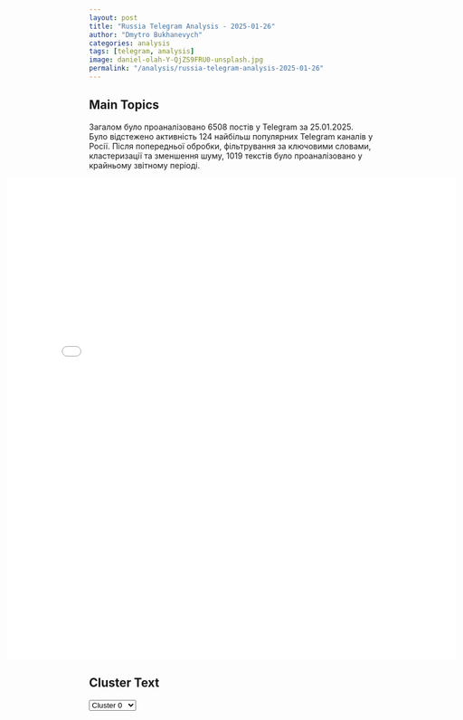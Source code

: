 ```yaml
---
layout: post
title: "Russia Telegram Analysis - 2025-01-26"
author: "Dmytro Bukhanevych"
categories: analysis
tags: [telegram, analysis]
image: daniel-olah-Y-QjZS9FRU0-unsplash.jpg
permalink: "/analysis/russia-telegram-analysis-2025-01-26"
---
```


<style>
    /* Adjusting iframe-container styles */
    .wide-iframe-container {
        width: calc(100% + 30vw);  /* Extending the width */
        margin-left: -15vw;       /* Negative margin to push to the left */
        overflow: hidden;         /* In case the iframe content spills over */
    }

    .wide-iframe-container iframe {
        width: 100%;  /* Making the iframe take the full width of its container */
        border: none; /* Removing any borders from the iframe */
    }

    /* Toggle mechanism */
    .hidden {
        display: none;
    }
    
    .show-content-target:checked + .show-content {
        display: block;
    }
</style>

<h2>Main Topics</h2>
<p>Загалом було проаналізовано 6508 постів у Telegram за 25.01.2025. Було відстежено активність 124 найбільш популярних Telegram каналів у Росії. Після попередньої обробки, фільтрування за ключовими словами, кластеризації та зменшення шуму, 1019 текстів було проаналізовано у крайньому звітному періоді.</p>
<!-- Embedding Main Plotly Visualization -->
<div class="wide-iframe-container">
    <iframe src="{{site.baseurl}}/visualizations/2025-01-26/fig_topics_time.html" height="850"></iframe>
</div>


<h2>Cluster Text</h2>

<!-- Dropdown to select a cluster -->
<select id="clusterSelector" onchange="displayClusterText()">
<option value="0">Cluster 0</option><option value="1">Cluster 1</option><option value="2">Cluster 2</option><option value="3">Cluster 3</option><option value="4">Cluster 4</option><option value="5">Cluster 5</option><option value="6">Cluster 6</option><option value="7">Cluster 7</option><option value="8">Cluster 8</option><option value="9">Cluster 9</option><option value="10">Cluster 10</option><option value="11">Cluster 11</option><option value="12">Cluster 12</option><option value="13">Cluster 13</option><option value="14">Cluster 14</option><option value="15">Cluster 15</option>
</select>

<!-- Display area for the selected cluster's text -->
<div id="clusterTextDisplay" class="hidden"></div>

<script type="text/javascript">
    var clusterDetails = {"0": "<b>Total Posts:</b> 37<br><b>Date:</b> 2025-01-25 16:16:19+00:00<br><b>Author:</b> novosti_efir<br><b>Link:</b> https://t.me/s/novosti_efir/65393<br><b>Subscribers:</b> 3582957<br><b>Text:</b> \u0422\u0435\u043a\u0441\u0442: \u0417\u0435\u043b\u0435\u043d\u0441\u043a\u0438\u0439 \u0437\u0430\u044f\u0432\u0438\u043b \u043e \u0433\u043e\u0442\u043e\u0432\u043d\u043e\u0441\u0442\u0438 \u0432\u0435\u0441\u0442\u0438 \u043f\u0435\u0440\u0435\u0433\u043e\u0432\u043e\u0440\u044b \u0441 \u0420\u043e\u0441\u0441\u0438\u0435\u0439. \u041f\u043e \u0435\u0433\u043e \u0441\u043b\u043e\u0432\u0430\u043c, \u043f\u0440\u043e\u0448\u043b\u044b\u0439 \u0443\u043a\u0430\u0437 \u043e \u0437\u0430\u043f\u0440\u0435\u0442\u0435 \u043f\u0435\u0440\u0435\u0433\u043e\u0432\u043e\u0440\u043e\u0432 \u0441 \u041f\u0443\u0442\u0438\u043d\u044b\u043c \u0431\u044b\u043b \u043f\u0440\u043e\u0434\u0438\u043a\u0442\u043e\u0432\u0430\u043d \u043e\u0431\u0441\u0442\u043e\u044f\u0442\u0435\u043b\u044c\u0441\u0442\u0432\u0430\u043c\u0438 \u043c\u043e\u043c\u0435\u043d\u0442\u0430. \u041d\u0430 \u043f\u0435\u0440\u0435\u0433\u043e\u0432\u043e\u0440\u0430\u0445 \u043f\u043e \u043c\u0438\u0440\u043d\u043e\u043c\u0443 \u0443\u0440\u0435\u0433\u0443\u043b\u0438\u0440\u043e\u0432\u0430\u043d\u0438\u044e \u0434\u043e\u043b\u0436\u043d\u044b \u0443\u0447\u0430\u0441\u0442\u0432\u043e\u0432\u0430\u0442\u044c \u043f\u0440\u0435\u0434\u0441\u0442\u0430\u0432\u0438\u0442\u0435\u043b\u0438 \u0423\u043a\u0440\u0430\u0438\u043d\u044b, \u0421\u0428\u0410, \u0415\u0432\u0440\u043e\u043f\u044b \u0438 \u0420\u043e\u0441\u0441\u0438\u0438, \u0437\u0430\u044f\u0432\u0438\u043b \u0417\u0435\u043b\u0435\u043d\u0441\u043a\u0438\u0439\ud83d\udce2 \u041f\u0440\u044f\u043c\u043e\u0439 \u044d\u0444\u0438\u0440", "1": "<b>Total Posts:</b> 41<br><b>Date:</b> 2025-01-25 09:56:00+00:00<br><b>Author:</b> russianonwars<br><b>Link:</b> https://t.me/s/russianonwars/39074<br><b>Subscribers:</b> 427876<br><b>Text:</b> \u0422\u0435\u043a\u0441\u0442: \u2757\ufe0f\u0412\u043b\u0430\u0434\u0438\u043c\u0438\u0440 \u041f\u0443\u0442\u0438\u043d \u0443\u0442\u0432\u0435\u0440\u0434\u0438\u043b \u043f\u0435\u0440\u0435\u0447\u0435\u043d\u044c \u043f\u043e\u0440\u0443\u0447\u0435\u043d\u0438\u0439 \u043f\u043e \u0438\u0442\u043e\u0433\u0430\u043c \u0437\u0430\u0441\u0435\u0434\u0430\u043d\u0438\u044f \u0413\u043e\u0441\u0443\u0434\u0430\u0440\u0441\u0442\u0432\u0435\u043d\u043d\u043e\u0433\u043e \u0421\u043e\u0432\u0435\u0442\u0430 \u043f\u043e \u0432\u043e\u043f\u0440\u043e\u0441\u0430\u043c \u0441\u043e\u0446\u0438\u0430\u043b\u044c\u043d\u043e\u0439 \u043f\u043e\u0434\u0434\u0435\u0440\u0436\u043a\u0438 \u0441\u0435\u043c\u0435\u0439\u041f\u0440\u0435\u0437\u0438\u0434\u0435\u043d\u0442 \u0420\u0424 \u043f\u043e\u0440\u0443\u0447\u0438\u043b \u043f\u043e\u0432\u044b\u0441\u0438\u0442\u044c \u0440\u0430\u0437\u043c\u0435\u0440 \u043f\u043e\u0441\u043e\u0431\u0438\u044f \u043f\u043e \u0431\u0435\u0440\u0435\u043c\u0435\u043d\u043d\u043e\u0441\u0442\u0438 \u0438 \u0440\u043e\u0434\u0430\u043c \u0434\u043b\u044f \u0441\u0442\u0443\u0434\u0435\u043d\u0442\u043e\u043a \u0434\u043e \u043f\u0440\u043e\u0436\u0438\u0442\u043e\u0447\u043d\u043e\u0433\u043e \u043c\u0438\u043d\u0438\u043c\u0443\u043c\u0430 \u0442\u0440\u0443\u0434\u043e\u0441\u043f\u043e\u0441\u043e\u0431\u043d\u043e\u0433\u043e \u043d\u0430\u0441\u0435\u043b\u0435\u043d\u0438\u044f \u0432 \u0441\u0443\u0431\u044a\u0435\u043a\u0442\u0435 \u0420\u0424. \u0422\u0430\u043a\u0436\u0435 \u043d\u0435\u043e\u0431\u0445\u043e\u0434\u0438\u043c\u043e \u043f\u0440\u043e\u0440\u0430\u0431\u043e\u0442\u0430\u0442\u044c \u0432\u043e\u043f\u0440\u043e\u0441 \u0443\u0432\u0435\u043b\u0438\u0447\u0435\u043d\u0438\u044f \u0440\u0430\u0437\u043c\u0435\u0440\u0430 \u043c\u0430\u0442\u043a\u0430\u043f\u0438\u0442\u0430\u043b\u0430 \u0432 \u0437\u0430\u0432\u0438\u0441\u0438\u043c\u043e\u0441\u0442\u0438 \u043e\u0442 \u043e\u0447\u0435\u0440\u0435\u0434\u043d\u043e\u0441\u0442\u0438 \u0440\u043e\u0436\u0434\u0435\u043d\u0438\u044f \u0440\u0435\u0431\u0435\u043d\u043a\u0430.\u041c\u0430\u0442\u0435\u0440\u0438-\u0433\u0435\u0440\u043e\u0438\u043d\u0438 \u043f\u043e\u043b\u0443\u0447\u0430\u0442 \u0433\u0430\u0440\u0430\u043d\u0442\u0438\u0438, \u0430\u043d\u0430\u043b\u043e\u0433\u0438\u0447\u043d\u044b\u0435 \u043b\u044c\u0433\u043e\u0442\u0430\u043c \u0434\u043b\u044f \u0413\u0435\u0440\u043e\u0435\u0432 \u0442\u0440\u0443\u0434\u0430, \u0441\u043b\u0435\u0434\u0443\u0435\u0442 \u0438\u0437 \u043f\u043e\u0440\u0443\u0447\u0435\u043d\u0438\u044f \u041f\u0443\u0442\u0438\u043d\u0430. \u041a\u0440\u043e\u043c\u0435 \u044d\u0442\u043e\u0433\u043e, \u043d\u0435\u043e\u0431\u0445\u043e\u0434\u0438\u043c\u043e \u043e\u0431\u0435\u0441\u043f\u0435\u0447\u0438\u0432\u0430\u0442\u044c \u043f\u0440\u0435\u0434\u043e\u0441\u0442\u0430\u0432\u043b\u0435\u043d\u0438\u0435 \u0430\u0432\u0438\u0430\u043a\u043e\u043c\u043f\u0430\u043d\u0438\u044f\u043c\u0438 \u0434\u043b\u044f \u0434\u0435\u0442\u0435\u0439 \u0432 \u0432\u043e\u0437\u0440\u0430\u0441\u0442\u0435 \u0434\u043e 12 \u043b\u0435\u0442 \u0441\u043a\u0438\u0434\u043a\u0438 \u0432 \u0440\u0430\u0437\u043c\u0435\u0440\u0435 \u043d\u0435 \u043c\u0435\u043d\u0435\u0435 50 \u043f\u0440\u043e\u0446\u0435\u043d\u0442\u043e\u0432 \u043e\u0442 \u0441\u0442\u043e\u0438\u043c\u043e\u0441\u0442\u0438 \u043f\u0435\u0440\u0435\u0432\u043e\u0437\u043a\u0438 \u043d\u0430 \u0432\u043d\u0443\u0442\u0440\u0435\u043d\u043d\u0438\u0445 \u0438 \u043c\u0435\u0436\u0434\u0443\u043d\u0430\u0440\u043e\u0434\u043d\u044b\u0445 \u0432\u043e\u0437\u0434\u0443\u0448\u043d\u044b\u0445 \u043b\u0438\u043d\u0438\u044f\u0445.\u2764\ufe0f \u041f\u043e\u0434\u043f\u0438\u0441\u044b\u0432\u0430\u0439\u0441\u044f \u043d\u0430 \"\u0413\u043e\u043b\u043e\u0441 \u0441\u0442\u0440\u0430\u043d\u044b\"", "2": "<b>Total Posts:</b> 169<br><b>Date:</b> 2025-01-25 09:32:24+00:00<br><b>Author:</b> solovievlive<br><b>Link:</b> https://t.me/s/SolovievLive/309745<br><b>Subscribers:</b> 1302485<br><b>Text:</b> \u0422\u0435\u043a\u0441\u0442: \ud83d\udd34\ud83d\udd34\ud83d\udd34\ud83d\udd34\ud83d\udd34 \u0413\u043b\u0430\u0432\u043d\u043e\u0435 \u0438\u0437 \u043d\u043e\u0432\u043e\u0433\u043e \u0431\u0440\u0438\u0444\u0438\u043d\u0433\u0430 \u041c\u0438\u043d\u043e\u0431\u043e\u0440\u043e\u043d\u044b \u0420\u043e\u0441\u0441\u0438\u0438:\ud83d\udfe5\u0412\u043e\u043e\u0440\u0443\u0436\u0451\u043d\u043d\u044b\u0435 \u0441\u0438\u043b\u044b \u0420\u043e\u0441\u0441\u0438\u0438 \u0437\u0430 \u0441\u0443\u0442\u043a\u0438 \u043f\u043e\u0440\u0430\u0437\u0438\u043b\u0438 \u0438\u043d\u0444\u0440\u0430\u0441\u0442\u0440\u0443\u043a\u0442\u0443\u0440\u0443 \u0432\u043e\u0435\u043d\u043d\u044b\u0445 \u0430\u044d\u0440\u043e\u0434\u0440\u043e\u043c\u043e\u0432, \u0441\u043a\u043b\u0430\u0434\u044b \u0445\u0440\u0430\u043d\u0435\u043d\u0438\u044f \u0431\u0435\u0441\u043f\u0438\u043b\u043e\u0442\u043d\u044b\u0445 \u043b\u0435\u0442\u0430\u0442\u0435\u043b\u044c\u043d\u044b\u0445 \u0430\u043f\u043f\u0430\u0440\u0430\u0442\u043e\u0432 \u0412\u0421\u0423 \u0432 132 \u0440\u0430\u0439\u043e\u043d\u0430\u0445, \u0441\u043e\u043e\u0431\u0449\u0438\u043b\u0438 \u0432 \u041c\u0438\u043d\u043e\u0431\u043e\u0440\u043e\u043d\u044b;\ud83d\udfe5\u0411\u043e\u0439\u0446\u044b \"\u0426\u0435\u043d\u0442\u0440\u0430\" \u0437\u0430\u043d\u044f\u043b\u0438 \u0431\u043e\u043b\u0435\u0435 \u0432\u044b\u0433\u043e\u0434\u043d\u044b\u0435 \u0440\u0443\u0431\u0435\u0436\u0438, \u043d\u0430\u043d\u0435\u0441\u043b\u0438 \u043f\u043e\u0440\u0430\u0436\u0435\u043d\u0438\u0435 \u0436\u0438\u0432\u043e\u0439 \u0441\u0438\u043b\u0435 \u0438 \u0442\u0435\u0445\u043d\u0438\u043a\u0435 \u0441\u0435\u043c\u0438 \u0443\u043a\u0440\u0430\u0438\u043d\u0441\u043a\u0438\u0445 \u0431\u0440\u0438\u0433\u0430\u0434, \u0432 \u0442\u043e\u043c \u0447\u0438\u0441\u043b\u0435 \"\u041b\u044e\u0442\u044c\" \u0432 \u0414\u041d\u0420;\ud83d\udfe5\u0420\u043e\u0441\u0441\u0438\u0439\u0441\u043a\u0438\u0435 \u0441\u0440\u0435\u0434\u0441\u0442\u0432\u0430 \u041f\u0412\u041e \u0441\u0431\u0438\u043b\u0438 \u0437\u0430 \u0441\u0443\u0442\u043a\u0438 44 \u0443\u043a\u0440\u0430\u0438\u043d\u0441\u043a\u0438\u0445 \u0431\u0435\u0441\u043f\u0438\u043b\u043e\u0442\u043d\u0438\u043a\u0430 \u0438 3 \u0440\u0430\u043a\u0435\u0442\u044b \u0420\u0421\u0417\u041e HIMARS;\ud83d\udfe5\u041f\u043e\u0442\u0435\u0440\u0438 \u0412\u0421\u0423 \u0432 \u0437\u043e\u043d\u0435 \u0433\u0440\u0443\u043f\u043f\u0438\u0440\u043e\u0432\u043a\u0438 \u0432\u043e\u0439\u0441\u043a \"\u0417\u0430\u043f\u0430\u0434\" \u0437\u0430 \u0441\u0443\u0442\u043a\u0438 \u0441\u043e\u0441\u0442\u0430\u0432\u0438\u043b\u0438 \u0431\u043e\u043b\u0435\u0435 400 \u0442\u0435\u0440\u0440\u043e\u0440\u0438\u0441\u0442\u043e\u0432;\ud83d\udfe5\u0412\u0421\u0423 \u043f\u043e\u0442\u0435\u0440\u044f\u043b\u0438 \u0434\u043e 550 \u0431\u043e\u0435\u0432\u0438\u043a\u043e\u0432 \u0432 \u0437\u043e\u043d\u0435 \u043e\u0442\u0432\u0435\u0442\u0441\u0442\u0432\u0435\u043d\u043d\u043e\u0441\u0442\u0438 \u0433\u0440\u0443\u043f\u043f\u0438\u0440\u043e\u0432\u043a\u0438 \"\u0426\u0435\u043d\u0442\u0440\";\ud83d\udfe5\u0412\u0441\u043b\u0435\u0434\u0441\u0442\u0432\u0438\u0435 \u0434\u0435\u0439\u0441\u0442\u0432\u0438\u0439 \u0433\u0440\u0443\u043f\u043f\u0438\u0440\u043e\u0432\u043e\u043a \"\u0421\u0435\u0432\u0435\u0440\" \u0438 \"\u0414\u043d\u0435\u043f\u0440\" \u0412\u0421\u0423 \u043f\u043e\u0442\u0435\u0440\u044f\u043b\u0438 \u0434\u043e 90 \u043d\u0430\u0446\u0438\u043e\u043d\u0430\u043b\u0438\u0441\u0442\u043e\u0432;\ud83d\udfe5\u041f\u043e\u0442\u0435\u0440\u0438 \u0412\u0421\u0423 \u0432 \u0437\u043e\u043d\u0435 \u043e\u0442\u0432\u0435\u0442\u0441\u0442\u0432\u0435\u043d\u043d\u043e\u0441\u0442\u0438 \u0433\u0440\u0443\u043f\u043f\u0438\u0440\u043e\u0432\u043a\u0438 \"\u042e\u0433\" \u0441\u043e\u0441\u0442\u0430\u0432\u0438\u043b\u0438 \u0434\u043e 210 \u0431\u043e\u0435\u0432\u0438\u043a\u043e\u0432.\u270d \u041f\u043e\u0434\u043f\u0438\u0441\u044b\u0432\u0430\u0439\u0441\u044f \u043d\u0430 \u0421\u043e\u043b\u043e\u0432\u044c\u0451\u0432\u0430!", "3": "<b>Total Posts:</b> 38<br><b>Date:</b> 2025-01-25 06:36:05+00:00<br><b>Author:</b> smestanews<br><b>Link:</b> https://t.me/s/smestanews/47985<br><b>Subscribers:</b> 489103<br><b>Text:</b> \u0422\u0435\u043a\u0441\u0442: \u26a1\ufe0f\u0413\u043e\u0441\u0434\u0435\u043f \u043f\u043e \u0440\u0435\u0448\u0435\u043d\u0438\u044e \u0422\u0440\u0430\u043c\u043f\u0430 \u043f\u0440\u0438\u043e\u0441\u0442\u0430\u043d\u043e\u0432\u0438\u043b \u043d\u0430 90 \u0434\u043d\u0435\u0439 \u0438\u043d\u043e\u0441\u0442\u0440\u0430\u043d\u043d\u0443\u044e \u043f\u043e\u043c\u043e\u0449\u044c, \u0432\u043a\u043b\u044e\u0447\u0430\u044f \u043f\u043e\u0441\u0442\u0430\u0432\u043a\u0438 \u0423\u043a\u0440\u0430\u0438\u043d\u0435 \u2014 Politico.\u0420\u0435\u0448\u0435\u043d\u0438\u0435 \u043d\u0435 \u043a\u0430\u0441\u0430\u0435\u0442\u0441\u044f \u0418\u0437\u0440\u0430\u0438\u043b\u044f \u0438 \u0415\u0433\u0438\u043f\u0442\u0430.\u26a1\ufe0fUSAID (\u0410\u0433\u0435\u043d\u0442\u0441\u0442\u0432\u043e \u0421\u0428\u0410 \u043f\u043e \u043c\u0435\u0436\u0434\u0443\u043d\u0430\u0440\u043e\u0434\u043d\u043e\u043c\u0443 \u0440\u0430\u0437\u0432\u0438\u0442\u0438\u044e) \u0437\u0430\u043c\u043e\u0440\u043e\u0437\u0438\u043b\u043e \u043f\u0440\u043e\u0435\u043a\u0442\u044b \u043f\u043e\u0434\u0434\u0435\u0440\u0436\u043a\u0438 \u0423\u043a\u0440\u0430\u0438\u043d\u044b \u2014 Reuters\u0421 \u041c\u0415\u0421\u0422\u0410 \u0421\u041e\u0411\u042b\u0422\u0418\u042f", "4": "<b>Total Posts:</b> 52<br><b>Date:</b> 2025-01-25 06:45:06+00:00<br><b>Author:</b> dimsmirnov175<br><b>Link:</b> https://t.me/s/dimsmirnov175/88923<br><b>Subscribers:</b> 343316<br><b>Text:</b> \u0422\u0435\u043a\u0441\u0442: \u0417\u0435\u043b\u0435\u043d\u0441\u043a\u0438\u0439 \u0432\u0441\u0435 \u043e\u0431\u044a\u044f\u0441\u043d\u0438\u043b \u0437\u0430\u0441\u0442\u044b\u0432\u0448\u0438\u043c \u043e\u0442 \u0432\u0438\u0434\u0430 \u043d\u0430\u0434\u0432\u0438\u0433\u0430\u044e\u0449\u0435\u0439\u0441\u044f \u043a\u0430\u0442\u0430\u0441\u0442\u0440\u043e\u0444\u044b \u0443\u043a\u0440\u0430\u0438\u043d\u0446\u0430\u043c. \u042d\u0442\u043e \u043d\u0435 \u0422\u0440\u0430\u043c\u043f \u0441\u0447\u0438\u0442\u0430\u0435\u0442, \u0447\u0442\u043e \u0423\u043a\u0440\u0430\u0438\u043d\u0435 \u043d\u0430\u0434\u043e \u0431\u044b\u043b\u043e \u043d\u0435 \u0432\u043e\u0435\u0432\u0430\u0442\u044c, \u0430 \u0434\u043e\u0433\u043e\u0432\u0430\u0440\u0438\u0432\u0430\u0442\u044c\u0441\u044f \u0441 \u0420\u043e\u0441\u0441\u0438\u0435\u0439, \u0438 \u044d\u0442\u043e \u043d\u0435 \u0422\u0440\u0430\u043c\u043f \u0437\u0430\u043a\u0440\u044b\u0432\u0430\u0435\u0442 \u0444\u0438\u043d\u0430\u043d\u0441\u0438\u0440\u043e\u0432\u0430\u043d\u0438\u0435 \u043a\u0438\u0435\u0432\u0441\u043a\u043e\u043c\u0443 \u0440\u0435\u0436\u0438\u043c\u0443, \u0438 \u043d\u0435 \u0422\u0440\u0430\u043c\u043f \u0442\u0432\u0435\u0440\u0434\u0438\u0442 \u043a\u0430\u0436\u0434\u044b\u0439 \u0434\u0435\u043d\u044c, \u0447\u0442\u043e \u043d\u0430\u0434\u043e \u0441\u0440\u043e\u0447\u043d\u043e \u0441\u0430\u0434\u0438\u0442\u044c\u0441\u044f \u0437\u0430 \u0441\u0442\u043e\u043b \u043f\u0435\u0440\u0435\u0433\u043e\u0432\u043e\u0440\u043e\u0432. \u042d\u0442\u043e \u041f\u0443\u0442\u0438\u043d \u00ab\u0445\u043e\u0447\u0435\u0442 \u043c\u0430\u043d\u0438\u043f\u0443\u043b\u0438\u0440\u043e\u0432\u0430\u0442\u044c \u0441\u0442\u0440\u0435\u043c\u043b\u0435\u043d\u0438\u0435\u043c \u043f\u0440\u0435\u0437\u0438\u0434\u0435\u043d\u0442\u0430 \u0421\u0428\u0410 \u0434\u043e\u0441\u0442\u0438\u0447\u044c \u043c\u0438\u0440\u0430\u00bb.\u0422\u0443\u0442 \u043f\u0440\u0430\u0432\u0434\u0430 \u0435\u0441\u0442\u044c \u043d\u0435\u0443\u0432\u044f\u0437\u043a\u0430 - \u041f\u0443\u0442\u0438\u043d \u043f\u043e\u043a\u0430 \u0442\u043e\u043b\u044c\u043a\u043e \u0445\u043e\u0447\u0435\u0442 \u043c\u0430\u043d\u0438\u043f\u0443\u043b\u0438\u0440\u043e\u0432\u0430\u0442\u044c, \u0430 \u0422\u0440\u0430\u043c\u043f \u0443\u0436\u0435 \u0432\u043e\u0432\u0441\u044e \u0442\u043e\u043f\u0438\u0442 \u0417\u0435\u043b\u0435\u043d\u0441\u043a\u043e\u0433\u043e \u0438 \u041a\u043e, \u043d\u043e \u043d\u0435 \u043d\u0430\u0434\u043e \u0446\u0435\u043f\u043b\u044f\u0442\u044c\u0441\u044f \u043a \u0441\u043b\u043e\u0432\u0430\u043c, \u0441\u043e \u0432\u0440\u0435\u043c\u0435\u043d\u0435\u043c \u0438 \u044d\u0442\u043e \u043a\u0430\u043a-\u043d\u0438\u0431\u0443\u0434\u044c \u043e\u0431\u044a\u044f\u0441\u043d\u044f\u0442.\u041f\u043e\u0434\u043f\u0438\u0448\u0438\u0441\u044c \u043d\u0430 \u041f\u0423\u041b N3", "5": "<b>Total Posts:</b> 28<br><b>Date:</b> 2025-01-25 12:03:06+00:00<br><b>Author:</b> pravdadirty<br><b>Link:</b> https://t.me/s/pravdadirty/66108<br><b>Subscribers:</b> 1485590<br><b>Text:</b> \u0422\u0435\u043a\u0441\u0442: \u26d4\ufe0f \u041c\u0438\u043d\u0438\u0441\u0442\u0435\u0440\u0441\u0442\u0432\u043e \u0432\u043d\u0443\u0442\u0440\u0435\u043d\u043d\u0435\u0439 \u0431\u0435\u0437\u043e\u043f\u0430\u0441\u043d\u043e\u0441\u0442\u0438 \u0421\u0428\u0410 \u0440\u0430\u0441\u043f\u043e\u0440\u044f\u0434\u0438\u043b\u043e\u0441\u044c \u043f\u0440\u0438\u043e\u0441\u0442\u0430\u043d\u043e\u0432\u0438\u0442\u044c \u0440\u044f\u0434 \u043f\u0440\u043e\u0433\u0440\u0430\u043c\u043c, \u043f\u043e\u0437\u0432\u043e\u043b\u044f\u044e\u0449\u0438\u0445 \u0438\u043c\u043c\u0438\u0433\u0440\u0430\u043d\u0442\u0430\u043c \u0432\u0440\u0435\u043c\u0435\u043d\u043d\u043e \u043f\u0440\u043e\u0436\u0438\u0432\u0430\u0442\u044c \u0432 \u0441\u0442\u0440\u0430\u043d\u0435, \u2014 \u0441\u043e\u043e\u0431\u0449\u0430\u0435\u0442 The New York Times\u0421\u044e\u0434\u0430 \u0436\u0435 \u043f\u043e\u043f\u0430\u043b\u0430 \u0438 \u043f\u0440\u043e\u0433\u0440\u0430\u043c\u043c\u0430 Uniting for Ukraine, \u043f\u043e\u0437\u0432\u043e\u043b\u044f\u0432\u0448\u0430\u044f \u0443\u043a\u0440\u0430\u0438\u043d\u0446\u0430\u043c \u0432\u044a\u0435\u0437\u0436\u0430\u0442\u044c \u0432 \u0421\u0428\u0410 \u043f\u0440\u0438 \u043d\u0430\u043b\u0438\u0447\u0438\u0438 \u0443 \u043d\u0438\u0445 \u0444\u0438\u043d\u0430\u043d\u0441\u043e\u0432\u044b\u0445 \u0441\u043f\u043e\u043d\u0441\u043e\u0440\u043e\u0432.\ud83d\udc40 \u0412\u041f\u0428", "6": "<b>Total Posts:</b> 24<br><b>Date:</b> 2025-01-25 06:28:46+00:00<br><b>Author:</b> kontext_channel<br><b>Link:</b> https://t.me/s/kontext_channel/47734<br><b>Subscribers:</b> 904284<br><b>Text:</b> \u0422\u0435\u043a\u0441\u0442: \u0421\u0435\u043d\u0430\u0442 \u0421\u0428\u0410 \u0443\u0442\u0432\u0435\u0440\u0434\u0438\u043b \u0431\u044b\u0432\u0448\u0435\u0433\u043e \u0442\u0435\u043b\u0435\u0432\u0435\u0434\u0443\u0449\u0435\u0433\u043e Fox News \u041f\u0438\u0442\u0430 \u0425\u0435\u0433\u0441\u0435\u0442\u0430 \u043d\u0430 \u0434\u043e\u043b\u0436\u043d\u043e\u0441\u0442\u044c \u0433\u043b\u0430\u0432\u044b \u041f\u0435\u043d\u0442\u0430\u0433\u043e\u043d\u043050 \u0441\u0435\u043d\u0430\u0442\u043e\u0440\u043e\u0432 \u043f\u043e\u0434\u0434\u0435\u0440\u0436\u0430\u043b\u0438 \u043a\u0430\u043d\u0434\u0438\u0434\u0430\u0442\u0443\u0440\u0443 \u0425\u0435\u0433\u0441\u0435\u0442\u0430, 50 \u043a\u043e\u043d\u0433\u0440\u0435\u0441\u0441\u043c\u0435\u043d\u043e\u0432, \u0432 \u0442\u043e\u043c \u0447\u0438\u0441\u043b\u0435 \u0442\u0440\u0438 \u0440\u0435\u0441\u043f\u0443\u0431\u043b\u0438\u043a\u0430\u043d\u0446\u0430, \u043f\u0440\u043e\u0433\u043e\u043b\u043e\u0441\u043e\u0432\u0430\u043b\u0438 \u043f\u0440\u043e\u0442\u0438\u0432, \u043f\u043e\u044d\u0442\u043e\u043c\u0443 \u0433\u043e\u043b\u043e\u0441\u043e\u0432\u0430\u0442\u044c \u043f\u0440\u0438\u0448\u043b\u043e\u0441\u044c \u0432\u0438\u0446\u0435-\u043f\u0440\u0435\u0437\u0438\u0434\u0435\u043d\u0442\u0443 \u0414\u0436\u0435\u0439 \u0414\u0438 \u0412\u044d\u043d\u0441\u0443. \u0411\u043b\u0430\u0433\u043e\u0434\u0430\u0440\u044f \u0435\u0433\u043e \u043f\u043e\u0434\u0434\u0435\u0440\u0436\u043a\u0435 \u0425\u0435\u0433\u0441\u0435\u0442 \u0441 \u043f\u0435\u0440\u0435\u0432\u0435\u0441\u043e\u043c \u0432 \u043e\u0434\u0438\u043d \u0433\u043e\u043b\u043e\u0441 \u043f\u043e\u043b\u0443\u0447\u0438\u043b \u043f\u043e\u0441\u0442 \u043c\u0438\u043d\u0438\u0441\u0442\u0440\u0430 \u043e\u0431\u043e\u0440\u043e\u043d\u044b.CNN \u043f\u043e\u0434\u0447\u0435\u0440\u043a\u0438\u0432\u0430\u0435\u0442, \u0447\u0442\u043e \u044d\u0442\u043e \u0432\u0442\u043e\u0440\u043e\u0439 \u0441\u043b\u0443\u0447\u0430\u0439 \u0432 \u0438\u0441\u0442\u043e\u0440\u0438\u0438 \u0421\u0428\u0410, \u043a\u043e\u0433\u0434\u0430 \u0443\u0442\u0432\u0435\u0440\u0436\u0434\u0435\u043d\u0438\u0435 \u043a\u0430\u043d\u0434\u0438\u0434\u0430\u0442\u0443\u0440\u044b \u043c\u0438\u043d\u0438\u0441\u0442\u0440\u0430 \u0437\u0430\u0432\u0438\u0441\u0435\u043b\u043e \u043e\u0442 \u0432\u0438\u0446\u0435-\u043f\u0440\u0435\u0437\u0438\u0434\u0435\u043d\u0442\u0430 \u2014 \u0432 2017 \u0433\u043e\u0434\u0443 \u041c\u0430\u0439\u043a\u0443 \u041f\u0435\u043d\u0441\u0443 \u043f\u0440\u0438\u0448\u043b\u043e\u0441\u044c \u0433\u043e\u043b\u043e\u0441\u043e\u0432\u0430\u0442\u044c, \u0447\u0442\u043e\u0431\u044b \u043d\u0430\u0437\u043d\u0430\u0447\u0438\u0442\u044c \u0411\u0435\u0442\u0441\u0438 \u0414\u0435\u0432\u043e\u0441 \u043d\u0430 \u043f\u043e\u0441\u0442 \u0433\u043b\u0430\u0432\u044b \u0414\u0435\u043f\u0430\u0440\u0442\u0430\u043c\u0435\u043d\u0442\u0430 \u043e\u0431\u0440\u0430\u0437\u043e\u0432\u0430\u043d\u0438\u044f.\u0425\u0435\u0433\u0441\u0435\u0442 \u043f\u043e\u043e\u0431\u0435\u0449\u0430\u043b \u0440\u0435\u043e\u0440\u0433\u0430\u043d\u0438\u0437\u043e\u0432\u0430\u0442\u044c \u041f\u0435\u043d\u0442\u0430\u0433\u043e\u043d \u0438 \u043e\u0441\u043e\u0431\u0435\u043d\u043d\u043e woke-\u043f\u043e\u043b\u0438\u0442\u0438\u043a\u0443 \u043c\u0438\u043d\u0438\u0441\u0442\u0435\u0440\u0441\u0442\u0432\u0430 (\u0442\u043e \u0435\u0441\u0442\u044c \u0432 \u043e\u0431\u043b\u0430\u0441\u0442\u0438 \u0438\u043d\u043a\u043b\u044e\u0437\u0438\u0432\u043d\u043e\u0441\u0442\u0438), \u0430 \u0442\u0430\u043a\u0436\u0435 \u043e\u043f\u0442\u0438\u043c\u0438\u0437\u0438\u0440\u043e\u0432\u0430\u0442\u044c \u0431\u044e\u0440\u043e\u043a\u0440\u0430\u0442\u0438\u044e. \u041d\u0430 \u0441\u043b\u0443\u0448\u0430\u043d\u0438\u0438 \u0432 \u0421\u0435\u043d\u0430\u0442\u0435 \u043e\u043d \u0437\u0430\u044f\u0432\u0438\u043b, \u0447\u0442\u043e \u0445\u043e\u0447\u0435\u0442 \u0432\u043e\u0441\u0441\u0442\u0430\u043d\u043e\u0432\u0438\u0442\u044c \u00ab\u043a\u0443\u043b\u044c\u0442\u0443\u0440\u0443 \u0432\u043e\u0438\u043d\u0430\u00bb \u0432 \u041f\u0435\u043d\u0442\u0430\u0433\u043e\u043d\u0435. \u0420\u0430\u043d\u0435\u0435 \u043e\u043d \u0442\u0430\u043a\u0436\u0435 \u043e\u0431\u0435\u0449\u0430\u043b \u0431\u0440\u043e\u0441\u0438\u0442\u044c \u043f\u0438\u0442\u044c, \u0435\u0441\u043b\u0438 \u0435\u0433\u043e \u043a\u0430\u043d\u0434\u0438\u0434\u0430\u0442\u0443\u0440\u0443 \u0443\u0442\u0432\u0435\u0440\u0434\u044f\u0442.\u041f\u0440\u0435\u0437\u0438\u0434\u0435\u043d\u0442 \u0414\u043e\u043d\u0430\u043b\u044c\u0434 \u0422\u0440\u0430\u043c\u043f \u0441\u043a\u0430\u0437\u0430\u043b \u0436\u0443\u0440\u043d\u0430\u043b\u0438\u0441\u0442\u0430\u043c, \u0447\u0442\u043e \u0425\u0435\u0433\u0441\u0435\u0442 \u0431\u0443\u0434\u0435\u0442 \u00ab\u0437\u0430\u043c\u0435\u0447\u0430\u0442\u0435\u043b\u044c\u043d\u044b\u043c \u043c\u0438\u043d\u0438\u0441\u0442\u0440\u043e\u043c\u00bb.\ud83d\udcfa \u041f\u043e\u0447\u0435\u043c\u0443 \u0422\u0440\u0430\u043c\u043f \u0432\u044b\u0431\u0438\u0440\u0430\u0435\u0442 \u043d\u0435\u043e\u0434\u043d\u043e\u0437\u043d\u0430\u0447\u043d\u044b\u0435 \u0444\u0438\u0433\u0443\u0440\u044b \u043d\u0430 \u043e\u0444\u0438\u0446\u0438\u0430\u043b\u044c\u043d\u044b\u0435 \u043f\u043e\u0441\u0442\u044b, \u043c\u044b \u0440\u0430\u0441\u0441\u043a\u0430\u0437\u044b\u0432\u0430\u043b\u0438 \u0432 \u0432\u044b\u043f\u0443\u0441\u043a\u0435 \u00ab\u041a\u043e\u043d\u0442\u0435\u043a\u0441\u0442\u0430\u00bb, \u043f\u043e\u0441\u043c\u043e\u0442\u0440\u0435\u0442\u044c \u043c\u043e\u0436\u043d\u043e \u0432 YouTube \u0438 \u0432 \u00ab\u0414\u0437\u0435\u043d\u0435\u00bb", "7": "<b>Total Posts:</b> 145<br><b>Date:</b> 2025-01-25 20:31:21+00:00<br><b>Author:</b> radarrussiia<br><b>Link:</b> https://t.me/s/radarrussiia/18013<br><b>Subscribers:</b> 668763<br><b>Text:</b> \u0422\u0435\u043a\u0441\u0442: \u0412\u0435\u0440\u0445\u043e\u043f\u0435\u043d\u044c\u0435 \u0411\u0435\u043b\u0433\u043e\u0440\u043e\u0434\u0441\u043a\u0430\u044f \u043e\u0431\u043b\u0430\u0441\u0442\u044c \u0411\u041f\u041b\u0410 \u0432 \u043d\u0430\u043f\u0440\u0430\u0432\u043b\u0435\u043d\u0438\u0438 \u041a\u0443\u0440\u0441\u043a\u0430\u2757\ufe0f\u0420\u0430\u0434\u0430\u0440 \u043f\u043e \u0432\u0441\u0435\u0439 \u0420\u043e\u0441\u0441\u0438\u0438 - @radarrussiia", "8": "<b>Total Posts:</b> 49<br><b>Date:</b> 2025-01-25 05:06:37+00:00<br><b>Author:</b> solovievlive<br><b>Link:</b> https://t.me/s/SolovievLive/309729<br><b>Subscribers:</b> 1302485<br><b>Text:</b> \u0422\u0435\u043a\u0441\u0442: \ud83d\udcfa\ud83d\udcfa \u0413\u043b\u0430\u0432\u043d\u043e\u0435 \u0437\u0430 \u043d\u043e\u0447\u044c:\ud83d\udfe5\u0412\u043b\u0430\u0434\u0438\u043c\u0438\u0440 \u041f\u0443\u0442\u0438\u043d \u043f\u043e\u0441\u0435\u0442\u0438\u043b \u041c\u0443\u0437\u0435\u0439 \u0438\u0441\u0442\u043e\u0440\u0438\u0438 \u041c\u0413\u0423;\ud83d\udfe5\u0412 \u041c\u043e\u0441\u043a\u0432\u0435 \u043f\u0440\u043e\u0448\u0435\u043b \u0444\u043e\u0440\u0443\u043c \u0417\u043d\u0430\u043d\u0438\u0435.\u0413\u043e\u0441\u0443\u0434\u0430\u0440\u0441\u0442\u0432\u043e; \ud83d\udfe5\u0413\u0435\u0440\u043e\u0439 \u0420\u043e\u0441\u0441\u0438\u0438, \u043a\u0430\u043f\u0438\u0442\u0430\u043d \u0442\u0430\u043d\u043a\u043e\u0432\u044b\u0445 \u0432\u043e\u0439\u0441\u043a \u0434\u0430\u043b \u043d\u0430\u043f\u0443\u0442\u0441\u0442\u0432\u0438\u044f \u043c\u043e\u043b\u043e\u0434\u044b\u043c \u0431\u043e\u0439\u0446\u0430\u043c;\ud83d\udfe5\u0412 \u0421\u043b\u043e\u0432\u0430\u043a\u0438\u0438 \u043d\u0430\u0447\u0430\u043b\u0441\u044f \"\u041c\u0430\u0439\u0434\u0430\u043d\";\ud83d\udfe5\u0412 \u0413\u0432\u0430\u0442\u0435\u043c\u0430\u043b\u0443 \u043f\u0440\u0438\u043b\u0435\u0442\u0435\u043b \u043f\u0435\u0440\u0432\u044b\u0439 \u0441\u0430\u043c\u043e\u043b\u0435\u0442 \u0434\u0435\u043f\u043e\u0440\u0442\u0438\u0440\u043e\u0432\u0430\u043d\u043d\u044b\u0445 \u0438\u0437 \u0421\u0428\u0410;\ud83d\udfe5\u041a\u0430\u0434\u0440\u044b \u043f\u043e\u0441\u043b\u0435\u0434\u0441\u0442\u0432\u0438\u0439 \u043f\u043e\u0436\u0430\u0440\u043e\u0432 \u0432  \u041a\u0430\u043b\u0438\u0444\u043e\u0440\u043d\u0438\u0438.\u270d \u041f\u043e\u0434\u043f\u0438\u0441\u044b\u0432\u0430\u0439\u0441\u044f \u043d\u0430 \u0421\u043e\u043b\u043e\u0432\u044c\u0451\u0432\u0430!", "9": "<b>Total Posts:</b> 45<br><b>Date:</b> 2025-01-25 18:02:40+00:00<br><b>Author:</b> ostashkonews<br><b>Link:</b> https://t.me/s/OstashkoNews/169265<br><b>Subscribers:</b> 415303<br><b>Text:</b> \u0422\u0435\u043a\u0441\u0442: \ud83d\udd55 \u0413\u043b\u0430\u0432\u043d\u044b\u0435 \u0441\u043e\u0431\u044b\u0442\u0438\u044f \u043d\u0430 21:00:\u25aa\ufe0f\u0410\u0440\u0435\u0441\u0442\u043e\u0432\u0430\u043d \u0431\u043e\u0435\u0432\u0438\u043a \u0412\u0421\u0423. \u0415\u0433\u043e \u043f\u043e\u0434\u043e\u0437\u0440\u0435\u0432\u0430\u044e\u0442 \u0432 \u0438\u0437\u043d\u0430\u0441\u0438\u043b\u043e\u0432\u0430\u043d\u0438\u0438 \u0438 \u0443\u0431\u0438\u0439\u0441\u0442\u0432\u0435 6 \u0436\u0435\u043d\u0449\u0438\u043d \u25aa\ufe0f\u00ab\u0410\u0431\u0441\u043e\u043b\u044e\u0442\u043d\u043e \u043f\u0440\u0435\u0441\u0441-\u0441\u043e\u0431\u044b\u0442\u0438\u0435\u00bb: \u0414\u0435\u043f\u0443\u0442\u0430\u0442 \u0411\u0430\u0436\u0435\u043d\u043e\u0432 \u0441\u0447\u0438\u0442\u0430\u0435\u0442 \u0440\u0430\u0431\u043e\u0442\u0443 \u0432\u043e\u043b\u043e\u043d\u0442\u0451\u0440\u043e\u0432 \u043f\u043e\u043a\u0430\u0437\u0443\u0445\u043e\u0439\u25aa\ufe0f\u0423\u043a\u0440\u0430\u0438\u043d\u0430 \u0433\u043e\u0442\u043e\u0432\u0430 \u043a \u0442\u0440\u0430\u043d\u0437\u0438\u0442\u0443 \u0433\u0430\u0437\u0430 \u0438\u0437 \u0410\u0437\u0435\u0440\u0431\u0430\u0439\u0434\u0436\u0430\u043d\u0430\u25aa\ufe0f\u0423\u043a\u0440\u0430\u0438\u043d\u0430 \u043d\u0438\u043a\u043e\u0433\u0434\u0430 \u043d\u0435 \u0441\u0442\u0430\u043d\u0435\u0442 \u0447\u0430\u0441\u0442\u044c\u044e \u041d\u0410\u0422\u041e, \u0430 \u0435\u0451 \u0435\u0432\u0440\u043e\u0438\u043d\u0442\u0435\u0433\u0440\u0430\u0446\u0438\u044f \u043f\u043e\u0434 \u0431\u043e\u043b\u044c\u0448\u0438\u043c \u0432\u043e\u043f\u0440\u043e\u0441\u043e\u043c - \u0424\u0438\u0446\u043e\u25aa\ufe0f\u041f\u043e\u0441\u043b\u0435\u0434\u043e\u0432\u0430\u043b \u043f\u0440\u0430\u0432\u0438\u043b\u044c\u043d\u043e\u043c\u0443 \u043f\u0440\u0438\u043c\u0435\u0440\u0443: \u0424\u0438\u0446\u043e \u0445\u043e\u0447\u0435\u0442 \u0437\u0430\u043a\u0440\u0435\u043f\u0438\u0442\u044c \u0432 \u043a\u043e\u043d\u0441\u0442\u0438\u0442\u0443\u0446\u0438\u0438 \u0442\u043e\u043b\u044c\u043a\u043e \u0434\u0432\u0430 \u043f\u043e\u043b\u0430", "10": "<b>Total Posts:</b> 39<br><b>Date:</b> 2025-01-25 13:17:31+00:00<br><b>Author:</b> vchkogpu<br><b>Link:</b> https://t.me/s/vchkogpu/54312<br><b>Subscribers:</b> 1157989<br><b>Text:</b> \u0422\u0435\u043a\u0441\u0442: \u0418\u0441\u0442\u043e\u0447\u043d\u0438\u043a \u0412\u0427\u041a-\u041e\u0413\u041f\u0423 \u043e \u00ab\u0441\u044e\u0440\u043f\u0440\u0438\u0437\u0430\u0445\u00bb \u043e\u0442 \u0422\u0440\u0430\u043c\u043f\u0430 \u0434\u043b\u044f \u041a\u0440\u0435\u043c\u043b\u044f:\u00a0\u00ab\u041f\u043e\u0441\u043b\u0435 \u0438\u043d\u0430\u0443\u0433\u0443\u0440\u0430\u0446\u0438\u0438 \u0422\u0440\u0430\u043c\u043f \u0432\u044b\u0441\u0442\u0430\u0432\u0438\u043b \u0443\u0436\u0435 \u043e\u0444\u0438\u0446\u0438\u0430\u043b\u044c\u043d\u044b\u0439 \u0443\u043b\u044c\u0442\u0438\u043c\u0430\u0442\u0443\u043c \u0420\u0424 \u0441 \u0442\u0435\u043c\u0438 \u0436\u0435 \u043d\u0435\u043f\u0440\u0438\u0435\u043c\u043b\u0435\u043c\u044b\u043c\u0438 \u0434\u043b\u044f \u043f\u0440\u043e\u043a\u0438\u0442\u0430\u0439\u0441\u043a\u043e\u0439 \u0433\u0440\u0443\u043f\u043f\u044b \u041a\u0440\u0435\u043c\u043b\u044f \u0443\u0441\u043b\u043e\u0432\u0438\u044f\u043c\u0438, \u0447\u0442\u043e \u0438 \u0432 \u0434\u0435\u043a\u0430\u0431\u0440\u0435. \u0414\u0430\u043b\u0435\u0435, \u0422\u0440\u0430\u043c\u043f \u043f\u0443\u0431\u043b\u0438\u0447\u043d\u043e \u043e\u0431\u043e\u0437\u043d\u0430\u0447\u0438\u043b \u0441\u043b\u0435\u0434\u0443\u044e\u0449\u0438\u0439 \u0443\u0434\u0430\u0440 \u0432 \u0441\u043b\u0443\u0447\u0430\u0435 \u043e\u0442\u043a\u0430\u0437\u0430 \u0420\u0424 \u043e\u0442 \u043f\u0440\u0438\u043d\u044f\u0442\u0438\u044f \u0435\u0433\u043e \u0443\u0441\u043b\u043e\u0432\u0438\u0439 \u2013 \u0440\u0430\u0431\u043e\u0442\u0430 \u0441 \u041e\u041f\u0415\u041a (\u043f\u0440\u0435\u0436\u0434\u0435 \u0432\u0441\u0435\u0433\u043e \u0441 \u0421\u0430\u0443\u0434\u043e\u0432\u0441\u043a\u043e\u0439 \u0410\u0440\u0430\u0432\u0438\u0435\u0439, \u0432\u043e\u0435\u043d\u043d\u0430\u044f \u043e\u0431\u043e\u0440\u043e\u043d\u0430 \u043a\u043e\u0442\u043e\u0440\u043e\u0439 \u043f\u043e\u043b\u043d\u043e\u0441\u0442\u044c\u044e \u043e\u0431\u0435\u0441\u043f\u0435\u0447\u0438\u0432\u0430\u0435\u0442\u0441\u044f \u0421\u0428\u0410) \u043f\u043e \u0441\u043d\u044f\u0442\u0438\u044e \u043e\u0433\u0440\u0430\u043d\u0438\u0447\u0435\u043d\u0438\u0439, \u0440\u043e\u0441\u0442\u0443 \u0434\u043e\u0431\u044b\u0447\u0438 \u0438 \u0441\u043d\u0438\u0436\u0435\u043d\u0438\u044e \u0446\u0435\u043d \u043d\u0430 \u043d\u0435\u0444\u0442\u044c. \u041f\u0443\u0442\u0438\u043d \u043f\u043e\u043b\u043d\u043e\u0441\u0442\u044c\u044e \u043e\u0441\u043e\u0437\u043d\u0430\u0435\u0442, \u0447\u0442\u043e \u043e\u0431\u043e\u0437\u043d\u0430\u0447\u0435\u043d\u043d\u044b\u0435 \u0434\u0435\u0439\u0441\u0442\u0432\u0438\u044f \u0432\u043e-\u043f\u0435\u0440\u0432\u044b\u0445 \u0440\u0435\u0430\u043b\u0438\u0437\u0443\u0435\u043c\u044b, \u0432\u043e-\u0432\u0442\u043e\u0440\u044b\u0445 - \u043c\u043e\u0433\u0443\u0442 \u043f\u0440\u0438\u0432\u0435\u0441\u0442\u0438 \u043a \u0441\u043d\u0438\u0436\u0435\u043d\u0438\u044e \u0446\u0435\u043d \u043d\u0430 \u043d\u0435\u0444\u0442\u044c \u043d\u0430 30-40%, \u0447\u0442\u043e \u0443\u0434\u0430\u0440\u0438\u0442 \u043f\u043e \u0431\u044e\u0434\u0436\u0435\u0442\u0443 \u0438 \u0432\u0441\u0435\u0439 \u044d\u043a\u043e\u043d\u043e\u043c\u0438\u043a\u0438 \u0420\u0424 \u0443\u0436\u0435 \u0432 2025 (\u043f\u0440\u0438 \u0434\u0435\u0439\u0441\u0442\u0432\u0443\u044e\u0449\u0438\u0445 \u0441\u0435\u0439\u0447\u0430\u0441 \u0432\u043d\u0443\u0442\u0440\u0435\u043d\u043d\u0438\u0445 \u0443\u0441\u043b\u043e\u0432\u0438\u044f\u0445). \u0415\u0441\u043b\u0438 \u0434\u043e\u043c\u0438\u043d\u0438\u0440\u0443\u044e\u0449\u0430\u044f \u044d\u043b\u0438\u0442\u043d\u0430\u044f \u0433\u0440\u0443\u043f\u043f\u0430 \u043d\u0435 \u0445\u043e\u0447\u0435\u0442 \u0441\u0434\u0430\u0432\u0430\u0442\u044c \u0438\u043d\u0442\u0435\u0440\u0435\u0441\u044b \u041a\u0438\u0442\u0430\u044f, \u043e\u043d\u0430 \u0434\u043e\u043b\u0436\u043d\u0430 \u043d\u0430 \u0443\u043f\u0440\u0435\u0436\u0434\u0435\u043d\u0438\u0435 \u043f\u0435\u0440\u0435\u0441\u0442\u0440\u043e\u0438\u0442\u044c \u0432\u043d\u0443\u0442\u0440\u0435\u043d\u043d\u044e\u044e \u043f\u043e\u043b\u0438\u0442\u0438\u043a\u0443 \u0434\u043e \u043f\u043e\u043b\u0443\u0447\u0435\u043d\u0438\u044f \u0437\u043d\u0430\u0447\u0438\u0442\u0435\u043b\u044c\u043d\u043e\u0433\u043e \u0443\u0440\u043e\u043d\u0430 \u043e\u0442 \u0434\u0435\u0439\u0441\u0442\u0432\u0438\u0439 \u0422\u0440\u0430\u043c\u043f\u0430 \u2013 \u0433\u043e\u0432\u043e\u0440\u044f \u043f\u0440\u043e\u0441\u0442\u044b\u043c\u0438 \u0441\u043b\u043e\u0432\u0430\u043c\u0438 \u2013 \u0434\u043e\u043b\u0436\u043d\u0430 \u043f\u043e\u043a\u0430\u0437\u0430\u0442\u044c \u0421\u0428\u0410, \u0447\u0442\u043e \u0433\u043e\u0442\u043e\u0432\u0430 \u0441\u0438\u043b\u044c\u043d\u043e \u043d\u0430\u0441\u0442\u0443\u043f\u0438\u0442\u044c \u043d\u0430 \u0438\u043d\u0442\u0435\u0440\u0435\u0441\u044b \u0441\u043e\u0431\u0441\u0442\u0432\u0435\u043d\u043d\u044b\u0445 \u0433\u0440\u0430\u0436\u0434\u0430\u043d, \u043f\u0440\u043e\u044f\u0432\u0438\u0442\u044c \u0441\u0432\u043e\u044e \u0441\u0438\u043b\u0443 \u0432\u043d\u0443\u0442\u0440\u0438 \u0441\u0442\u0440\u0430\u043d\u044b. \u0414\u0430\u043d\u043d\u044b\u0439 \u043f\u043e\u043b\u0438\u0442\u0438\u0447\u0435\u0441\u043a\u0438\u0439 \u0444\u0430\u043a\u0442 \u043c\u043e\u0436\u0435\u0442 \u0437\u0430\u043c\u0435\u0442\u043d\u043e \u0443\u0441\u043a\u043e\u0440\u0438\u0442\u044c \u0432\u0432\u0435\u0434\u0435\u043d\u0438\u0435 \u043e\u0433\u0440\u0430\u043d\u0438\u0447\u0435\u043d\u0438\u0439 \u043d\u0430 \u0441\u043d\u044f\u0442\u0438\u0435 \u0441\u043e \u0441\u0447\u0435\u0442\u043e\u0432 \u0440\u0443\u0431\u043b\u0435\u0439 \u0444\u0438\u0437\u0438\u0447\u0435\u0441\u043a\u0438\u043c\u0438 \u043b\u0438\u0446\u0430\u043c\u0438 \u0438 \u0434\u0435\u0432\u0430\u043b\u044c\u0432\u0430\u0446\u0438\u044e \u0440\u0443\u0431\u043b\u044f, \u043a\u043e\u0442\u043e\u0440\u044b\u0435 \u0432\u0441\u0435 \u0440\u0430\u0432\u043d\u043e \u043d\u0443\u0436\u043d\u043e \u0440\u0430\u043d\u043e \u0438\u043b\u0438 \u043f\u043e\u0437\u0434\u043d\u043e \u043f\u0440\u043e\u0432\u043e\u0434\u0438\u0442\u044c \u043f\u043e \u044d\u043a\u043e\u043d\u043e\u043c\u0438\u0447\u0435\u0441\u043a\u0438\u043c \u0441\u043e\u043e\u0431\u0440\u0430\u0436\u0435\u043d\u0438\u044f\u043c\u00bb.", "11": "<b>Total Posts:</b> 22<br><b>Date:</b> 2025-01-25 23:12:06+00:00<br><b>Author:</b> moscowtop<br><b>Link:</b> https://t.me/s/moscowtop/48389<br><b>Subscribers:</b> 339648<br><b>Text:</b> \u0422\u0435\u043a\u0441\u0442: \u0416\u0438\u0442\u0435\u043b\u0438 \u0420\u044f\u0437\u0430\u043d\u0441\u043a\u043e\u0439 \u043e\u0431\u043b\u0430\u0441\u0442\u0438 \u0441\u043e\u043e\u0431\u0449\u0430\u044e\u0442 \u043e \u0437\u0432\u0443\u043a\u0430\u0445 \u0432\u0437\u0440\u044b\u0432\u043e\u0432. \u0412\u043e\u0437\u043c\u043e\u0436\u043d\u043e, \u0440\u0430\u0431\u043e\u0442\u0430\u0435\u0442 \u041f\u0412\u041e. \u041f\u043e \u0441\u043b\u043e\u0432\u0430\u043c \u043c\u0435\u0441\u0442\u043d\u044b\u0445, \u0431\u044b\u043b\u043e \u0441\u043b\u044b\u0448\u043d\u043e \u043d\u0435 \u043c\u0435\u043d\u0435\u0435 6 \u0432\u0437\u0440\u044b\u0432\u043e\u0432. \u041e\u0444\u0438\u0446\u0438\u0430\u043b\u044c\u043d\u043e\u0439 \u0438\u043d\u0444\u043e\u0440\u043c\u0430\u0446\u0438\u0438 \u043f\u043e\u043a\u0430 \u043d\u0435\u0442.  \u2764 \u041f\u043e\u0434\u043f\u0438\u0441\u0430\u0442\u044c\u0441\u044f | \u041f\u0440\u0438\u0441\u043b\u0430\u0442\u044c \u043d\u043e\u0432\u043e\u0441\u0442\u044c", "12": "<b>Total Posts:</b> 15<br><b>Date:</b> 2025-01-25 00:18:33+00:00<br><b>Author:</b> rvvoenkor<br><b>Link:</b> https://t.me/s/RVvoenkor/85080<br><b>Subscribers:</b> 1668985<br><b>Text:</b> \u0422\u0435\u043a\u0441\u0442: \ud83c\uddfa\ud83c\uddf8\ud83d\udc4a\ud83c\udde9\ud83c\uddf0\u0415\u0432\u0440\u043e\u043f\u0435\u0439\u0446\u044b \u043d\u0430\u043f\u0443\u0433\u0430\u043d\u044b: \u0410\u0433\u0440\u0435\u0441\u0441\u0438\u0432\u043d\u044b\u0439 \u0422\u0440\u0430\u043c\u043f \u043f\u043e\u0437\u0432\u043e\u043d\u0438\u043b \u043f\u0440\u0435\u043c\u044c\u0435\u0440\u0443 \u0414\u0430\u043d\u0438\u0438 \u0438 \u043f\u043e\u0442\u0440\u0435\u0431\u043e\u0432\u0430\u043b \u043e\u0442\u0434\u0430\u0442\u044c \u0413\u0440\u0435\u043d\u043b\u0430\u043d\u0434\u0438\u044e.\u25aa\ufe0f5 \u0432\u044b\u0441\u043e\u043a\u043e\u043f\u043e\u0441\u0442\u0430\u0432\u043b\u0435\u043d\u043d\u044b\u0445 \u0447\u0438\u043d\u043e\u0432\u043d\u0438\u043a\u043e\u0432 \u0415\u0421 \u0440\u0430\u0441\u0441\u043a\u0430\u0437\u0430\u043b\u0438 Financial Times, \u0447\u0442\u043e \u0431\u0435\u0441\u0435\u0434\u0430 \u0414\u043e\u043d\u0430\u043b\u044c\u0434\u0430 \u0422\u0440\u0430\u043c\u043f\u0430 \u0441 \u041c\u0435\u0442\u0442\u0435 \u0424\u0440\u0435\u0434\u0435\u0440\u0438\u043a\u0441\u0435\u043d \u043f\u0440\u043e\u0448\u043b\u0430 \u00ab\u043e\u0447\u0435\u043d\u044c \u043f\u043b\u043e\u0445\u043e\u00bb: \u0422\u0440\u0430\u043c\u043f \u0432\u0435\u043b \u0441\u0435\u0431\u044f \u0430\u0433\u0440\u0435\u0441\u0441\u0438\u0432\u043d\u043e \u0438 \u043a\u043e\u043d\u0444\u0440\u043e\u043d\u0442\u0430\u0446\u0438\u043e\u043d\u043d\u043e, \u043e\u043d \u043d\u0435 \u043f\u0440\u0438\u043d\u0438\u043c\u0430\u0435\u0442 \u043d\u0438\u043a\u0430\u043a\u0438\u0445 \u043f\u0440\u0435\u0434\u043b\u043e\u0436\u0435\u043d\u0438\u0439 \u0414\u0430\u043d\u0438\u0438 \u043e \u0441\u043e\u0442\u0440\u0443\u0434\u043d\u0438\u0447\u0435\u0441\u0442\u0432\u0435, \u0435\u0433\u043e \u0438\u043d\u0442\u0435\u0440\u0435\u0441\u0443\u0435\u0442 \u0442\u043e\u043b\u044c\u043a\u043e \u043f\u0435\u0440\u0435\u0434\u0430\u0447\u0430 \u0442\u0435\u0440\u0440\u0438\u0442\u043e\u0440\u0438\u0438 \u0428\u0442\u0430\u0442\u0430\u043c. \u25aa\ufe0f\u0415\u0441\u043b\u0438 \u0440\u0430\u043d\u044c\u0448\u0435 \u0437\u0430\u044f\u0432\u043b\u0435\u043d\u0438\u044f \u0422\u0440\u0430\u043c\u043f\u0430 \u043a\u0430\u0437\u0430\u043b\u0438\u0441\u044c \u0438\u043c \u043f\u043e\u043b\u0438\u0442\u0438\u0447\u0435\u0441\u043a\u043e\u0439 \u0443\u043b\u043e\u0432\u043a\u043e\u0439, \u0447\u0442\u043e\u0431\u044b \u0434\u043e\u0431\u0438\u0442\u044c\u0441\u044f \u0431\u043e\u043b\u044c\u0448\u0435 \u0432\u043b\u0438\u044f\u043d\u0438\u044f \u043d\u0430 \u0441\u0442\u0440\u0430\u043d\u0443 \u041d\u0410\u0422\u041e, \u0442\u043e \u0442\u0435\u043f\u0435\u0440\u044c \u043c\u043d\u043e\u0433\u0438\u0435 \u0434\u0443\u043c\u0430\u044e\u0442, \u0447\u0442\u043e \u043e\u043d \u0432\u0441\u0435 \u0436\u0435 \u0441\u0435\u0440\u044c\u0435\u0437\u043d\u043e \u043d\u0430\u043c\u0435\u0440\u0435\u043d \u0430\u043d\u043d\u0435\u043a\u0441\u0438\u0440\u043e\u0432\u0430\u0442\u044c \u043a\u0440\u0443\u043f\u043d\u0435\u0439\u0448\u0438\u0439 \u043e\u0441\u0442\u0440\u043e\u0432 \u043d\u0430 \u043f\u043b\u0430\u043d\u0435\u0442\u0435.\u2796\u00ab\u0414\u0430\u0442\u0447\u0430\u043d\u0435 \u0441\u043e\u0432\u0435\u0440\u0448\u0435\u043d\u043d\u043e \u043d\u0430\u043f\u0443\u0433\u0430\u043d\u044b \u044d\u0442\u0438\u043c\u00bb, \u2013 \u0441\u043a\u0430\u0437\u0430\u043b \u0432\u044b\u0441\u043e\u043a\u043e\u043f\u043e\u0441\u0442\u0430\u0432\u043b\u0435\u043d\u043d\u044b\u0439 \u0447\u0438\u043d\u043e\u0432\u043d\u0438\u043a \u0415\u0421.t.me/RVvoenkor", "13": "<b>Total Posts:</b> 21<br><b>Date:</b> 2025-01-25 12:01:55+00:00<br><b>Author:</b> ssigny<br><b>Link:</b> https://t.me/s/ssigny/124567<br><b>Subscribers:</b> 490222<br><b>Text:</b> \u0422\u0435\u043a\u0441\u0442: \u041f\u0435\u0440\u0435\u043c\u0435\u043d\u044b, \u043a\u043e\u0442\u043e\u0440\u044b\u0435 \u0414\u043e\u043d\u0430\u043b\u044c\u0434 \u0422\u0440\u0430\u043c\u043f \u043f\u0440\u0438\u0432\u043d\u0435\u0441\u0435\u0442 \u0432 \u043f\u043e\u043b\u0438\u0442\u0438\u043a\u0443 \u0421\u0428\u0410, \u0431\u0443\u0434\u0443\u0442 \u043d\u0430\u0441\u0442\u043e\u043b\u044c\u043a\u043e \u0441\u0443\u0449\u0435\u0441\u0442\u0432\u0435\u043d\u043d\u044b, \u0447\u0442\u043e \u0432\u043e\u0437\u0432\u0440\u0430\u0442\u0430 \u043a \u043f\u0440\u043e\u0448\u043b\u044b\u043c \u0446\u0435\u043d\u043d\u043e\u0441\u0442\u044f\u043c \u0443\u0436\u0435 \u043d\u0435 \u0431\u0443\u0434\u0435\u0442, \u0443\u0432\u0435\u0440\u0435\u043d \u0410\u043b\u0435\u043a\u0441\u0430\u043d\u0434\u0440 \u0414\u0443\u0433\u0438\u043d.\"\u0421\u0442\u0430\u0432\u043a\u0438 \u043d\u0430\u0441\u0442\u043e\u043b\u044c\u043a\u043e \u0432\u044b\u0441\u043e\u043a\u0438, \u0447\u0442\u043e \u0432 \u043f\u0440\u0438\u043d\u0446\u0438\u043f\u0435 \u0432\u043e\u0437\u0432\u0440\u0430\u0442\u0430 \u0432 \u043b\u044e\u0431\u043e\u043c \u0441\u043b\u0443\u0447\u0430\u0435 \u043d\u0435 \u0431\u0443\u0434\u0435\u0442. \u041c\u0438\u043d\u0438\u043c\u0443\u043c \u043f\u043e\u043b\u043e\u0432\u0438\u043d\u0430, \u0430 \u0442\u043e \u0438 \u0431\u043e\u043b\u044c\u0448\u0435 \u043f\u043e\u043b\u043e\u0432\u0438\u043d\u044b \u043d\u0430\u0441\u0435\u043b\u0435\u043d\u0438\u044f \u0431\u0443\u0434\u0435\u0442 \u043f\u0440\u043e\u0441\u0442\u043e \u0437\u0430\u0449\u0438\u0449\u0430\u0442\u044c \u044d\u0442\u0438 \u043f\u043e\u0434\u0445\u043e\u0434\u044b, \u044d\u0442\u0438 \u0438\u0434\u0435\u0438, \u0442\u0435\u043c \u0431\u043e\u043b\u0435\u0435 \u0447\u0442\u043e \u043e\u043d \u043f\u043e\u0434\u043e\u0431\u0440\u0430\u043b \u0442\u0430\u043a\u0443\u044e \u043c\u043e\u043b\u043e\u0434\u0443\u044e \u043a\u043e\u043c\u0430\u043d\u0434\u0443, \u043a\u043e\u0442\u043e\u0440\u0430\u044f \u0435\u0449\u0435 \u0434\u043e\u043b\u0433\u043e \u0431\u0443\u0434\u0435\u0442 \u0432 \u043f\u043e\u043b\u0438\u0442\u0438\u043a\u0435 \u0432\u043e\u043a\u0440\u0443\u0433\", \u2014 \u043e\u0442\u043c\u0435\u0442\u0438\u043b \u0444\u0438\u043b\u043e\u0441\u043e\u0444, \u043f\u043e\u043b\u0438\u0442\u043e\u043b\u043e\u0433 \u0438 \u0441\u043e\u0446\u0438\u043e\u043b\u043e\u0433.", "14": "<b>Total Posts:</b> 16<br><b>Date:</b> 2025-01-25 15:22:44+00:00<br><b>Author:</b> itsdonetsk<br><b>Link:</b> https://t.me/s/itsdonetsk/232947<br><b>Subscribers:</b> 579100<br><b>Text:</b> \u0422\u0435\u043a\u0441\u0442: \u0421\u0435\u0432\u0435\u0440\u0441\u043a \u0432 \u0414\u043e\u043d\u0435\u0446\u043a\u043e\u0439 \u043e\u0431\u043b\u0430\u0441\u0442\u0438\u041f\u043e\u0434\u043f\u0438\u0441\u0430\u0442\u044c\u0441\u044f  |  \u041f\u0440\u0435\u0434\u043b\u043e\u0436\u0438\u0442\u044c \u043d\u043e\u0432\u043e\u0441\u0442\u044c", "15": "<b>Total Posts:</b> 10<br><b>Date:</b> 2025-01-25 08:28:50+00:00<br><b>Author:</b> chp_donetska<br><b>Link:</b> https://t.me/s/chp_donetska/128767<br><b>Subscribers:</b> 323272<br><b>Text:</b> \u0422\u0435\u043a\u0441\u0442: \u26a1\ufe0f \u041f\u043e \u0438\u043d\u0444\u043e\u0440\u043c\u0430\u0446\u0438\u0438 \u0413\u043e\u0441\u0443\u0434\u0430\u0440\u0441\u0442\u0432\u0435\u043d\u043d\u043e\u0433\u043e \u043f\u0440\u0435\u0434\u043f\u0440\u0438\u044f\u0442\u0438\u044f \u00ab\u0414\u043e\u043d\u0435\u0446\u043a\u0438\u0435 \u0433\u043e\u0440\u043e\u0434\u0441\u043a\u0438\u0435 \u044d\u043b\u0435\u043a\u0442\u0440\u0438\u0447\u0435\u0441\u043a\u0438\u0435 \u0441\u0435\u0442\u0438\u00bb, \u0432 \u041a\u0438\u0440\u043e\u0432\u0441\u043a\u043e\u043c \u0440\u0430\u0439\u043e\u043d\u0435 \u043f\u0440\u043e\u0438\u0437\u043e\u0448\u043b\u043e \u0430\u0432\u0442\u043e\u043c\u0430\u0442\u0438\u0447\u0435\u0441\u043a\u043e\u0435 \u043e\u0442\u043a\u043b\u044e\u0447\u0435\u043d\u0438\u0435 20 \u0442\u0440\u0430\u043d\u0441\u0444\u043e\u0440\u043c\u0430\u0442\u043e\u0440\u043d\u044b\u0445 \u043f\u043e\u0434\u0441\u0442\u0430\u043d\u0446\u0438\u0439.  \u274c \u0411\u0435\u0437 \u044d\u043b\u0435\u043a\u0442\u0440\u043e\u044d\u043d\u0435\u0440\u0433\u0438\u0438 \u043e\u0441\u0442\u0430\u044e\u0442\u0441\u044f 1000 \u0430\u0431\u043e\u043d\u0435\u043d\u0442\u043e\u0432.  \ud83d\udee0 \u041f\u0440\u043e\u0432\u043e\u0434\u044f\u0442\u0441\u044f \u0440\u0430\u0431\u043e\u0442\u044b \u043f\u043e \u0432\u043e\u0441\u0441\u0442\u0430\u043d\u043e\u0432\u043b\u0435\u043d\u0438\u044e\u2026"};

    function displayClusterText() {
        var selectedLabel = document.getElementById("clusterSelector").value;
        var details = clusterDetails[selectedLabel];
        var textDiv = document.getElementById("clusterTextDisplay");
        textDiv.innerHTML = '<p>' + details + '</p>';
        textDiv.classList.remove('hidden');
    }
</script>

